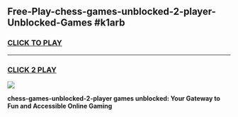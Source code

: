
## Free-Play-chess-games-unblocked-2-player-Unblocked-Games #k1arb
<h3>
<a href="https://news.freeplayer.one?title=chess-games-unblocked-2-player&ref=8M">CLICK TO PLAY</a></h3>
<hr>

<h3>
<a href="https://news.freeplayer.one?title=chess-games-unblocked-2-player&ref=8M">CLICK 2 PLAY</a>
  
</h3>

<a href="https://news.freeplayer.one?title=chess-games-unblocked-2-player&ref=8M"><img src="https://clearcache.store/games.png"></a>


**chess-games-unblocked-2-player games unblocked: Your Gateway to Fun and Accessible Online Gaming**
